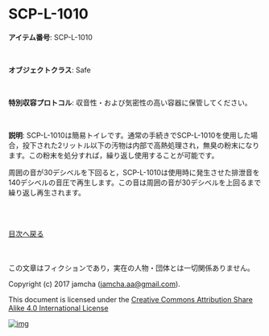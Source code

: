 # SCP-L-1010

**アイテム番号**: SCP-L-1010  

<br>  

**オブジェクトクラス**: Safe  

<br>  

**特別収容プロトコル**: 収音性・および気密性の高い容器に保管してください。  

<br>  

**説明**: SCP-L-1010は簡易トイレです。通常の手続きでSCP-L-1010を使用した場合，投下された2リットル以下の汚物は内部で高熱処理され，無臭の粉末になります。この粉末を処分すれば，繰り返し使用することが可能です。  

周囲の音が30デシベルを下回ると，SCP-L-1010は使用時に発生させた排泄音を140デシベルの音圧で再生します。この音は周囲の音が30デシベルを上回るまで繰り返し再生されます。  

<br>  
<br>  

[目次へ戻る](https://github.com/jamcha-aa/SCP/blob/master/README.md)  

<br>  
<br>  
この文章はフィクションであり，実在の人物・団体とは一切関係ありません。  

Copyright (c) 2017 jamcha (jamcha.aa@gmail.com).  

This document is licensed under the [Creative Commons Attribution Share Alike 4.0 International License](http://creativecommons.org/licenses/by-sa/4.0/deed)  

[![img](http://i.creativecommons.org/l/by-sa/3.0/80x15.png)](http://creativecommons.org/licenses/by-sa/4.0/deed)